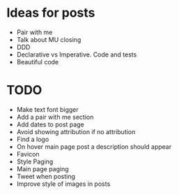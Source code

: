 # Ideas for posts

- Pair with me
- Talk about MU closing
- DDD
- Declarative vs Imperative. Code and tests
- Beautiful code

# TODO

- Make text font bigger
- Add a pair with me section
- Add dates to post page
- Avoid showing attribution if no attribution
- Find a logo
- On hover main page post a description should appear
- Favicon
- Style Paging
- Main page paging
- Tweet when posting
- Improve style of images in posts
